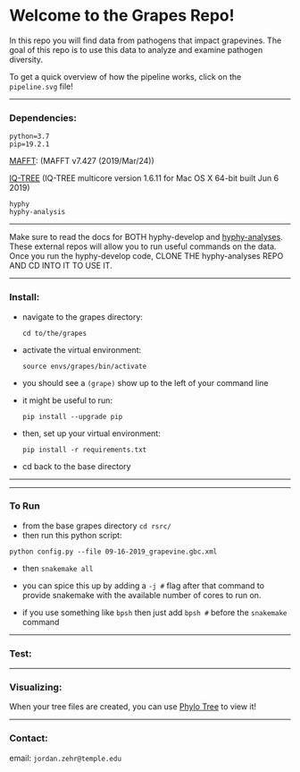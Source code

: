 # Welcome to the Grapes Repo! 

In this repo you will find data from pathogens that impact grapevines. The goal of this repo is to use this data to analyze and examine pathogen diversity.

To get a quick overview of how the pipeline works, click on the `pipeline.svg` file!
___
### Dependencies:
	python=3.7
	pip=19.2.1
[MAFFT](https://mafft.cbrc.jp/alignment/software/): (MAFFT v7.427 (2019/Mar/24))

[IQ-TREE](http://www.iqtree.org/#download)  (IQ-TREE multicore version 1.6.11 for Mac OS X 64-bit built Jun  6 2019)
	
	hyphy
	hyphy-analysis
___

Make sure to read the docs for BOTH hyphy-develop and [hyphy-analyses](https://github.com/veg/hyphy-analyses). These external repos will allow you to run useful commands on the data.
Once you run the hyphy-develop code, CLONE THE hyphy-analyses REPO AND CD INTO IT TO USE IT.
___
### Install:

- navigate to the grapes directory:

	```cd to/the/grapes ```

- activate the virtual environment:

	```source envs/grapes/bin/activate```

- you should see a ```(grape)``` show up to the left of your command line
 
- it might be useful to run:

	```pip install --upgrade pip```

- then, set up your virtual environment:

	``` pip install -r requirements.txt ``` 

- cd back to the base directory 
___

___
### To Run

- from the base grapes directory ```cd rsrc/```
- then run this python script:

```python config.py --file 09-16-2019_grapevine.gbc.xml ```

- then
```snakemake all ```

- you can spice this up by adding a ```-j #``` flag after that command to provide snakemake with the available number of cores to run on.
- if you use something like ```bpsh``` then just add ```bpsh #``` before the ```snakemake``` command

___
### Test:
___
### Visualizing:

When your tree files are created, you can use [Phylo Tree](phylotree.hyphy.org) to view it!

___

### Contact:

email: `jordan.zehr@temple.edu`
